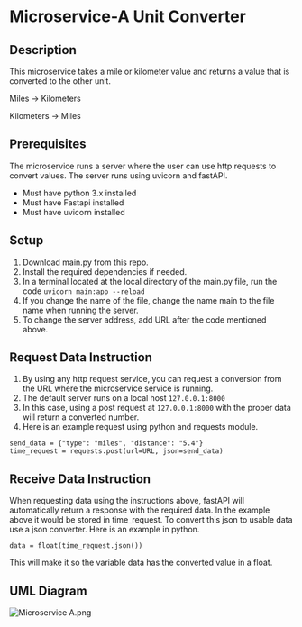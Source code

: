 # Microservice-A Unit Converter

## Description
This microservice takes a mile or kilometer value and
returns a value that is converted to the other unit.

Miles -> Kilometers

Kilometers -> Miles

## Prerequisites
The microservice runs a server where the user can use http requests to convert values.
The server runs using uvicorn and fastAPI.

- Must have python 3.x installed
- Must have Fastapi installed
- Must have uvicorn installed


## Setup
1. Download main.py from this repo.
2. Install the required dependencies if needed.
3. In a terminal located at the local directory of the main.py file, run the code ```uvicorn main:app --reload```
4. If you change the name of the file, change the name main to the file name when running the server.
5. To change the server address, add URL after the code mentioned above.


## Request Data Instruction

1. By using any http request service, you can request a conversion from the URL where the 
microservice service is running. 
2. The default server runs on a local host ```127.0.0.1:8000```
3. In this case, using a post request at ```127.0.0.1:8000``` with the proper data will return a converted number.
4. Here is an example request using python and requests module.
```
send_data = {"type": "miles", "distance": "5.4"}
time_request = requests.post(url=URL, json=send_data)
```

## Receive Data Instruction
When requesting data using the instructions above, fastAPI will automatically return
a response with the required data.
In the example above it would be stored in time_request.
To convert this json to usable data use a json converter. Here is an example in python.
```
data = float(time_request.json())
```
This will make it so the variable data has the converted value in a float.

## UML Diagram

![Microservice A.png](..%2F..%2F..%2FDownloads%2FMicroservice%20A.png)